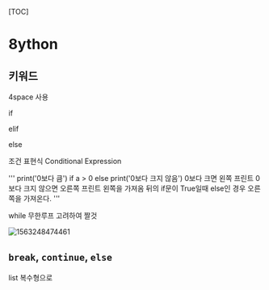 [TOC]

# 8ython

##  키워드

4space 사용

if

elif

else

조건 표현식 Conditional Expression

'''
print('0보다 큼') if a > 0 else print('0보다 크지 않음')
0보다 크면 왼쪽 프린트
0보다 크지 않으면 오른쪽 프린트
왼쪽을 가져옴 뒤의 if문이 True일때
else인 경우 오른쪽을 가져온다.
'''

while 무한루프 고려하여 짤것

![1563248474461](C:\Users\student\AppData\Roaming\Typora\typora-user-images\1563248474461.png)

## `break`, `continue`, `else`

list 복수형으로